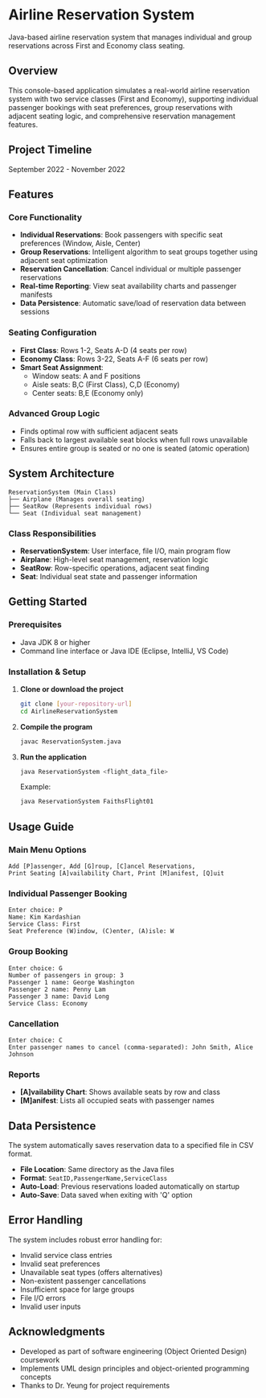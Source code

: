 # Airline Reservation System

Java-based airline reservation system that manages individual and group reservations across First and Economy class seating.

## Overview

This console-based application simulates a real-world airline reservation system with two service classes (First and Economy), supporting individual passenger bookings with seat preferences, group reservations with adjacent seating logic, and comprehensive reservation management features.

## Project Timeline
September 2022 - November 2022

## Features

### Core Functionality
- **Individual Reservations**: Book passengers with specific seat preferences (Window, Aisle, Center)
- **Group Reservations**: Intelligent algorithm to seat groups together using adjacent seat optimization
- **Reservation Cancellation**: Cancel individual or multiple passenger reservations
- **Real-time Reporting**: View seat availability charts and passenger manifests
- **Data Persistence**: Automatic save/load of reservation data between sessions

### Seating Configuration
- **First Class**: Rows 1-2, Seats A-D (4 seats per row)
- **Economy Class**: Rows 3-22, Seats A-F (6 seats per row)
- **Smart Seat Assignment**: 
  - Window seats: A and F positions
  - Aisle seats: B,C (First Class), C,D (Economy)
  - Center seats: B,E (Economy only)

### Advanced Group Logic
- Finds optimal row with sufficient adjacent seats
- Falls back to largest available seat blocks when full rows unavailable
- Ensures entire group is seated or no one is seated (atomic operation)

## System Architecture

```
ReservationSystem (Main Class)
├── Airplane (Manages overall seating)
├── SeatRow (Represents individual rows)
└── Seat (Individual seat management)
```

### Class Responsibilities
- **ReservationSystem**: User interface, file I/O, main program flow
- **Airplane**: High-level seat management, reservation logic
- **SeatRow**: Row-specific operations, adjacent seat finding
- **Seat**: Individual seat state and passenger information

## Getting Started

### Prerequisites
- Java JDK 8 or higher
- Command line interface or Java IDE (Eclipse, IntelliJ, VS Code)

### Installation & Setup

1. **Clone or download the project**
   ```bash
   git clone [your-repository-url]
   cd AirlineReservationSystem
   ```

2. **Compile the program**
   ```bash
   javac ReservationSystem.java
   ```

3. **Run the application**
   ```bash
   java ReservationSystem <flight_data_file>
   ```
   Example:
   ```bash
   java ReservationSystem FaithsFlight01
   ```


## Usage Guide

### Main Menu Options
```
Add [P]assenger, Add [G]roup, [C]ancel Reservations, 
Print Seating [A]vailability Chart, Print [M]anifest, [Q]uit
```

### Individual Passenger Booking
```
Enter choice: P
Name: Kim Kardashian
Service Class: First
Seat Preference (W)indow, (C)enter, (A)isle: W
```

### Group Booking
```
Enter choice: G
Number of passengers in group: 3
Passenger 1 name: George Washington
Passenger 2 name: Penny Lam 
Passenger 3 name: David Long
Service Class: Economy
```

### Cancellation
```
Enter choice: C
Enter passenger names to cancel (comma-separated): John Smith, Alice Johnson
```

### Reports
- **[A]vailability Chart**: Shows available seats by row and class
- **[M]anifest**: Lists all occupied seats with passenger names

## Data Persistence

The system automatically saves reservation data to a specified file in CSV format.

- **File Location**: Same directory as the Java files
- **Format**: `SeatID,PassengerName,ServiceClass`
- **Auto-Load**: Previous reservations loaded automatically on startup
- **Auto-Save**: Data saved when exiting with 'Q' option

## Error Handling

The system includes robust error handling for:
- Invalid service class entries
- Invalid seat preferences
- Unavailable seat types (offers alternatives)
- Non-existent passenger cancellations
- Insufficient space for large groups
- File I/O errors
- Invalid user inputs


## Acknowledgments

- Developed as part of software engineering (Object Oriented Design) coursework
- Implements UML design principles and object-oriented programming concepts
- Thanks to Dr. Yeung for project requirements
